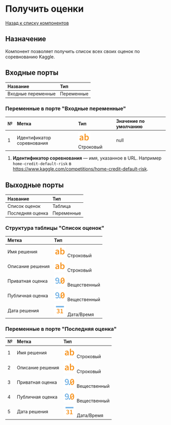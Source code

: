 # Получить оценки

[Назад к списку компонентов](../README.md)

## Назначение

Компонент позволяет получить список всех своих оценок по соревнованию Kaggle.

## Входные порты

| Название                | Тип        |
|:------------------------|:-----------|
| Входные переменные      | Переменные |

### Переменные в порте "Входные переменные"

| №  | Метка                         | Тип                                     | Значение по умолчанию  |
|:---|:------------------------------|:----------------------------------------|:-----------------------|
| 1  | Идентификатор соревнования    | ![](./img/string.svg) Строковый         | null                   |

1. **Идентификатор соревнования** — имя, указанное в URL. Например `home-credit-default-risk` в https://www.kaggle.com/competitions/home-credit-default-risk.

## Выходные порты

| Название              | Тип        |
|:----------------------|:-----------|
| Список оценок         | Таблица    |
| Последняя оценка      | Переменные |

### Структура таблицы "Список оценок"

| Метка             | Тип                                    |
|:------------------|:---------------------------------------|
| Имя решения       | ![](./img/string.svg) Строковый        |
| Описание решения  | ![](./img/string.svg) Строковый        |
| Приватная оценка  | ![](./img/realnumber.svg) Вещественный |
| Публичная оценка  | ![](./img/realnumber.svg) Вещественный |
| Дата решения      | ![](./img/datetime.svg) Дата/Время     |

### Переменные в порте "Последняя оценка"

| №  | Метка             | Тип                                    |
|:---|:------------------|:---------------------------------------|
| 1  | Имя решения       | ![](./img/string.svg) Строковый        |
| 2  | Описание решения  | ![](./img/string.svg) Строковый        |
| 3  | Приватная оценка  | ![](./img/realnumber.svg) Вещественный |
| 4  | Публичная оценка  | ![](./img/realnumber.svg) Вещественный |
| 5  | Дата решения      | ![](./img/datetime.svg) Дата/Время     |